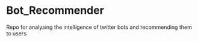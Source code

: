 # Bot_Recommender
Repo for analysing the intelligence of twitter bots and recommending them to users 
